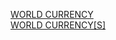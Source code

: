 [WORLD CURRENCY](https://yoursamlan.github.io/Static_GK/WORLD_CURRENCY.html)  <br />  [WORLD CURRENCY[S]](https://yoursamlan.github.io/Static_GK/WORLD_CURRENCY[S].html)  <br />  
